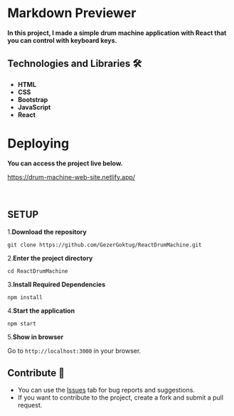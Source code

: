 # Markdown Previewer

**<p>In this project, I made a simple drum machine application with React that you can control with keyboard keys.</p>**



## Technologies and Libraries 🛠️
<strong><ul>
<li>HTML </li>  
<li>CSS</li>  
<li>Bootstrap</li>  
<li>JavaScript</li>  
<li>React</li>  
</ul></strong>




# Deploying

**<p>You can access the project live below.</p>**

<a href="https://drum-machine-web-site.netlify.app/">https://drum-machine-web-site.netlify.app/</a>
<br>
<br>
<br>







## SETUP

1.**Download the repository**

```
git clone https://github.com/GezerGoktug/ReactDrumMachine.git
```

2.**Enter the project directory**

```
cd ReactDrumMachine
```

3.**Install Required Dependencies**

```
npm install
```

4.**Start the application**

```
npm start
```

5.**Show in browser**

Go to `http://localhost:3000` in your browser.


## Contribute 🤝

- You can use the [Issues](https://github.com/GezerGoktug/ReactDrumMachine) tab for bug reports and suggestions.
- If you want to contribute to the project, create a fork and submit a pull request.
